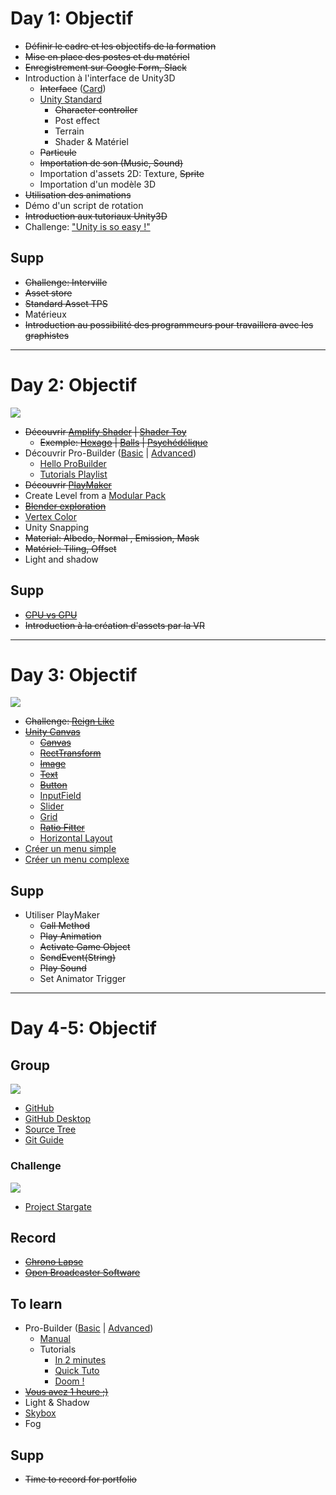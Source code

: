 

# Day 1: Objectif
- ~~Définir le cadre et les objectifs de la formation~~
- ~~Mise en place des postes et du matériel~~
- ~~Enregistrement sur Google Form, Slack~~
- Introduction à l'interface de Unity3D
  - ~~Interface~~ ([Card](https://github.com/JamsCenter/2018_02_12_ArtistHelloToUnity/projects/1#card-7280659))
  - [Unity Standard](https://unity3d.com/fr/learn/tutorials/modules/intermediate/live-training-archive/prototyping-standard-assets)
     - ~~Character controller~~
     - Post effect
     - Terrain
     - Shader & Matériel
  - ~~Particule~~
  - ~~Importation de son (Music, Sound)~~
  - Importation d'assets 2D: Texture, ~~Sprite~~
  - Importation d'un modèle 3D
- ~~Utilisation des animations~~
- Démo d'un script de rotation
- ~~Introduction aux tutoriaux Unity3D~~
- Challenge: ["Unity is so easy !"](https://github.com/JamsCenter/2018_02_12_ArtistHelloToUnity/wiki/M%237035)

## Supp
- ~~Challenge: Interville~~
- ~~Asset store~~
- ~~Standard Asset TPS~~
- Matérieux 
- ~~Introduction au possibilité des programmeurs pour travaillera avec les graphistes~~


----------------------------------------------
# Day 2: Objectif
![](https://i.ytimg.com/vi/i2IT4VBqfGI/hqdefault.jpg?sqp=-oaymwEXCNACELwBSFryq4qpAwkIARUAAIhCGAE=&rs=AOn4CLAjCc3GvTXyplXhFwgY1L96dPtadQ)

- ~~Découvrir [Amplify Shader](https://assetstore.unity.com/packages/tools/visual-scripting/amplify-shader-editor-68570) | [Shader Toy](https://www.shadertoy.com/)~~
  - ~~Exemple:  [Hexago](https://www.shadertoy.com/view/MdcXzn) | [Balls](https://www.shadertoy.com/view/4dKGRt) | [Psychédélique](https://www.shadertoy.com/view/MdccWr)~~
- Découvrir Pro-Builder ([Basic](https://assetstore.unity.com/packages/tools/modeling/probuilder-basic-11919) | [Advanced](https://assetstore.unity.com/packages/tools/modeling/probuilder-advanced-3558))
  - [Hello ProBuilder](https://www.youtube.com/playlist?list=PLFAQMlaJo92IR-Ys8wboRO1B378TtIyYA)
  - [Tutorials Playlist](https://www.youtube.com/watch?v=Xn8YPCnnoDc&list=PLrJfHfcFkLM-b6_N-musBp4MFaEnxpF6y)
- ~~Découvrir [PlayMaker](https://assetstore.unity.com/packages/tools/visual-scripting/playmaker-368)~~
- Create Level from a [Modular Pack](https://assetstore.unity.com/packages/3d/environments/sci-fi/sci-fi-styled-modular-pack-82913) 
- ~~[Blender exploration](https://www.blender.org/)~~
- [Vertex Color](https://forum.unity.com/threads/standard-shader-with-vertex-colors.316529/)
- Unity Snapping
- ~~Material: Albedo, Normal , Emission, Mask~~
- ~~Matériel: Tiling, Offset~~
- Light and shadow

## Supp
- ~~[CPU vs GPU](https://www.youtube.com/watch?v=-P28LKWTzrI)~~
- ~~Introduction à la création d'assets par la VR~~

----------------------



# Day 3: Objectif

[![](https://camo.githubusercontent.com/9092c4da96d9e00f6b2ad51cc5b5b1b0f5865132/687474703a2f2f696d6167652e6a657578766964656f2e636f6d2f6d65646961732d6d642f3134383030302f313438303030303536302d383937382d636172642e6a7067)](https://github.com/JamsCenter/2017_10_16_UnityStarterPack/wiki/M%237011)
- ~~Challenge: [Reign Like](https://github.com/JamsCenter/2017_10_16_UnityStarterPack/wiki/M%237011)~~
- ~~[Unity Canvas](https://docs.unity3d.com/Manual/UICanvas.html)~~
  - ~~[Canvas](https://unity3d.com/fr/learn/tutorials/s/user-interface-ui)~~
  - ~~[RectTransform](https://unity3d.com/fr/learn/tutorials/modules/beginner/ui/rect-transform?playlist=17111)~~
  - ~~[Image](https://unity3d.com/fr/learn/tutorials/topics/user-interface-ui/ui-image?playlist=17111)~~
  - ~~[Text](https://unity3d.com/fr/learn/tutorials/topics/user-interface-ui/ui-text?playlist=17111)~~
  - ~~[Button](https://unity3d.com/fr/learn/tutorials/topics/user-interface-ui/ui-button?playlist=17111)~~
  - [InputField](https://docs.unity3d.com/Manual/script-InputField.html)
  - [Slider](https://unity3d.com/fr/learn/tutorials/topics/user-interface-ui/ui-slider?playlist=17111)
  - [Grid](https://docs.unity3d.com/Manual/script-GridLayoutGroup.html)
  - ~~[Ratio Fitter](https://docs.unity3d.com/Manual/script-AspectRatioFitter.html)~~
  - [Horizontal Layout](https://docs.unity3d.com/560/Documentation/Manual/script-HorizontalLayoutGroup.html)
- [Créer un menu simple](https://youtu.be/8Z1rWm4B9eY)
- [Créer un menu complexe](https://www.youtube.com/watch?v=54of3yxrEGI)

## Supp
- Utiliser PlayMaker
  - ~~Call Method~~
  - ~~Play Animation~~
  - ~~Activate Game Object~~
  - ~~SendEvent(String)~~
  - ~~Play Sound~~
  - Set Animator Trigger

----------------------
# Day 4-5: Objectif

## Group
[![](https://steemitimages.com/0x0/http://www.microej.com/wp-content/uploads/2015/05/github.png)](https://desktop.github.com/)
- [GitHub](https://github.com/)
- [GitHub Desktop](https://desktop.github.com/)
- [Source Tree](https://www.sourcetreeapp.com/)
- [Git Guide](http://rogerdudler.github.io/git-guide/)


### Challenge
[![](http://img.youtube.com/vi/L6ZDC56R6sQ/maxresdefault.jpg)](https://www.youtube.com/watch?v=L6ZDC56R6sQ)
 - [Project Stargate](https://github.com/JamsCenter/2018_02_13_StargateChallenge)

## Record
- ~~[Chrono Lapse](https://code.google.com/archive/p/chronolapse/downloads)~~
- ~~[Open Broadcaster Software](https://obsproject.com/)~~

## To learn
- Pro-Builder ([Basic](https://assetstore.unity.com/packages/tools/modeling/probuilder-basic-11919) | [Advanced](https://assetstore.unity.com/packages/tools/modeling/probuilder-advanced-3558))
  - [Manual](http://procore3d.github.io/probuilder2/)
  - Tutorials
    - [In 2 minutes](https://youtu.be/a8JOk8nuK0k)
    - [Quick Tuto](https://www.youtube.com/watch?v=f2ia28kSiLs)
    - [Doom !](https://www.youtube.com/watch?v=f2ia28kSiLs)
- ~~[Vous avez 1 heure ;)](https://youtu.be/j0UfK2evqiU)~~
- Light & Shadow
- [Skybox](https://assetstore.unity.com/search?q=skybox)
- Fog 

## Supp
- ~~Time to record for portfolio~~



